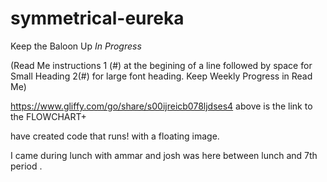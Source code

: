 # symmetrical-eureka


Keep the Baloon Up *In Progress*

(Read Me instructions 1 (#) at the begining of a line followed by space for Small Heading 2(#) for large font heading. Keep Weekly Progress in Read Me)

https://www.gliffy.com/go/share/s00ijreicb078ljdses4
above is the link to the FLOWCHART+


have created code that runs! with a floating image. 


I came during lunch with ammar and josh was here between lunch and 7th period .
